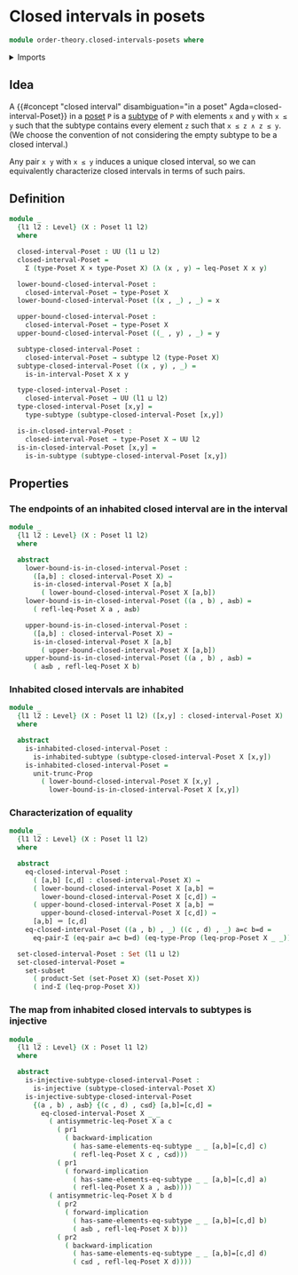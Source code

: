 # Closed intervals in posets

```agda
module order-theory.closed-intervals-posets where
```

<details><summary>Imports</summary>

```agda
open import foundation.cartesian-product-types
open import foundation.dependent-pair-types
open import foundation.equality-cartesian-product-types
open import foundation.equality-dependent-pair-types
open import foundation.identity-types
open import foundation.images-subtypes
open import foundation.inhabited-subtypes
open import foundation.injective-maps
open import foundation.logical-equivalences
open import foundation.propositional-truncations
open import foundation.propositions
open import foundation.sets
open import foundation.subtypes
open import foundation.universe-levels

open import order-theory.interval-subposets
open import order-theory.posets
```

</details>

## Idea

A
{{#concept "closed interval" disambiguation="in a poset" Agda=closed-interval-Poset}}
in a [poset](order-theory.posets.md) `P` is a [subtype](foundation.subtypes.md)
of `P` with elements `x` and `y` with `x ≤ y` such that the subtype contains
every element `z` such that `x ≤ z ∧ z ≤ y`. (We choose the convention of not
considering the empty subtype to be a closed interval.)

Any pair `x y` with `x ≤ y` induces a unique closed interval, so we can
equivalently characterize closed intervals in terms of such pairs.

## Definition

```agda
module _
  {l1 l2 : Level} (X : Poset l1 l2)
  where

  closed-interval-Poset : UU (l1 ⊔ l2)
  closed-interval-Poset =
    Σ (type-Poset X × type-Poset X) (λ (x , y) → leq-Poset X x y)

  lower-bound-closed-interval-Poset :
    closed-interval-Poset → type-Poset X
  lower-bound-closed-interval-Poset ((x , _) , _) = x

  upper-bound-closed-interval-Poset :
    closed-interval-Poset → type-Poset X
  upper-bound-closed-interval-Poset ((_ , y) , _) = y

  subtype-closed-interval-Poset :
    closed-interval-Poset → subtype l2 (type-Poset X)
  subtype-closed-interval-Poset ((x , y) , _) =
    is-in-interval-Poset X x y

  type-closed-interval-Poset :
    closed-interval-Poset → UU (l1 ⊔ l2)
  type-closed-interval-Poset [x,y] =
    type-subtype (subtype-closed-interval-Poset [x,y])

  is-in-closed-interval-Poset :
    closed-interval-Poset → type-Poset X → UU l2
  is-in-closed-interval-Poset [x,y] =
    is-in-subtype (subtype-closed-interval-Poset [x,y])
```

## Properties

### The endpoints of an inhabited closed interval are in the interval

```agda
module _
  {l1 l2 : Level} (X : Poset l1 l2)
  where

  abstract
    lower-bound-is-in-closed-interval-Poset :
      ([a,b] : closed-interval-Poset X) →
      is-in-closed-interval-Poset X [a,b]
        ( lower-bound-closed-interval-Poset X [a,b])
    lower-bound-is-in-closed-interval-Poset ((a , b) , a≤b) =
      ( refl-leq-Poset X a , a≤b)

    upper-bound-is-in-closed-interval-Poset :
      ([a,b] : closed-interval-Poset X) →
      is-in-closed-interval-Poset X [a,b]
        ( upper-bound-closed-interval-Poset X [a,b])
    upper-bound-is-in-closed-interval-Poset ((a , b) , a≤b) =
      ( a≤b , refl-leq-Poset X b)
```

### Inhabited closed intervals are inhabited

```agda
module _
  {l1 l2 : Level} (X : Poset l1 l2) ([x,y] : closed-interval-Poset X)
  where

  abstract
    is-inhabited-closed-interval-Poset :
      is-inhabited-subtype (subtype-closed-interval-Poset X [x,y])
    is-inhabited-closed-interval-Poset =
      unit-trunc-Prop
        ( lower-bound-closed-interval-Poset X [x,y] ,
          lower-bound-is-in-closed-interval-Poset X [x,y])
```

### Characterization of equality

```agda
module _
  {l1 l2 : Level} (X : Poset l1 l2)
  where

  abstract
    eq-closed-interval-Poset :
      ( [a,b] [c,d] : closed-interval-Poset X) →
      ( lower-bound-closed-interval-Poset X [a,b] ＝
        lower-bound-closed-interval-Poset X [c,d]) →
      ( upper-bound-closed-interval-Poset X [a,b] ＝
        upper-bound-closed-interval-Poset X [c,d]) →
      [a,b] ＝ [c,d]
    eq-closed-interval-Poset ((a , b) , _) ((c , d) , _) a=c b=d =
      eq-pair-Σ (eq-pair a=c b=d) (eq-type-Prop (leq-prop-Poset X _ _))

  set-closed-interval-Poset : Set (l1 ⊔ l2)
  set-closed-interval-Poset =
    set-subset
      ( product-Set (set-Poset X) (set-Poset X))
      ( ind-Σ (leq-prop-Poset X))
```

### The map from inhabited closed intervals to subtypes is injective

```agda
module _
  {l1 l2 : Level} (X : Poset l1 l2)
  where

  abstract
    is-injective-subtype-closed-interval-Poset :
      is-injective (subtype-closed-interval-Poset X)
    is-injective-subtype-closed-interval-Poset
      {(a , b) , a≤b} {(c , d) , c≤d} [a,b]=[c,d] =
        eq-closed-interval-Poset X _ _
          ( antisymmetric-leq-Poset X a c
            ( pr1
              ( backward-implication
                ( has-same-elements-eq-subtype _ _ [a,b]=[c,d] c)
                ( refl-leq-Poset X c , c≤d)))
            ( pr1
              ( forward-implication
                ( has-same-elements-eq-subtype _ _ [a,b]=[c,d] a)
                ( refl-leq-Poset X a , a≤b))))
          ( antisymmetric-leq-Poset X b d
            ( pr2
              ( forward-implication
                ( has-same-elements-eq-subtype _ _ [a,b]=[c,d] b)
                ( a≤b , refl-leq-Poset X b)))
            ( pr2
              ( backward-implication
                ( has-same-elements-eq-subtype _ _ [a,b]=[c,d] d)
                ( c≤d , refl-leq-Poset X d))))
```
